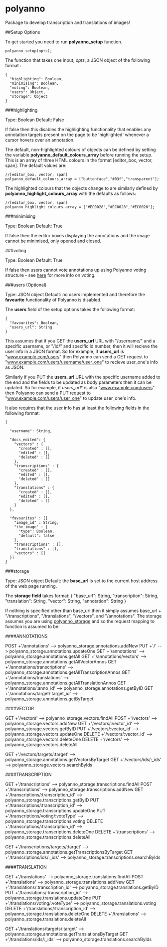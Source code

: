 # polyanno
Package to develop transcription and translations of images!

##Setup Options

To get started you need to run **polyanno_setup** function.
```
polyanno_setup(opts);
```

The function that takes one input, *opts*,  a JSON object of the following format :
```
{
  "highlighting": Boolean,
  "minimising": Boolean,
  "voting": Boolean,
  "users": Object,
  "storage": Object
}
```

###highlighting

Type: Boolean
Default: False

If false then this disables the highlighting functionality that enables any annotation targets present on the page to be 'highlighted' whenever a cursor hovers over an annotation.

The default, non-highlighted colours of objects can be defined by setting the variable **polyanno_default_colours_array** before running the setup. This is an array of three HTML colours in the format [editor_box, vector, span]. The default values are:
```
//[editor_box, vector, span]
polyanno_default_colours_array = ["buttonface","#03f","transparent"]; 
```

The highlighted colours that the objects change to are similarly defined by **polyanno_highlight_colours_array** with the defaults as follows:
```
//[editor_box, vector, span]
polyanno_highlight_colours_array = ["#EC0028","#EC0028","#EC0028"];
```

###minimising

Type: Boolean
Default: True

If false then the editor boxes displaying the annotations and the image cannot be minimised, only opened and closed.

###voting

Type: Boolean
Default: True

If false then users cannot vote annotations up using Polyanno voting structure - see [here](#) for more info on voting.

###users (Optional)

Type: JSON object
Default: no users implemented and therefore the **favourite** functionality of Polyanno is disabled.

The **users** field of the setup options takes the following format:

```
{
  "favourites": Boolean,
  "users_url": String
}
```

This assumes that if you GET the **users_url** URL with "/username/" and a specific username, or "/id/" and specific id number, then it will recieve the user info in a JSON format. 
So for example, if **users_url** is "www.example.com/users" then Polyanno can send a GET request to "www.example.com/users/username/user_one" to recieve user_one's info as JSON.

Similarly if you PUT the **users_url** URL with the specific username added to the end and the fields to be updated as body parameters then it can be updated. 
So for example, if *users_url** is also "www.example.com/users" then Polyanno can send a PUT request to "www.example.com/users/user_one" to update user_one's info.

It also requires that the user info has at least the following fields in the following format:
```
{

  "username": String,

  "docs_edited": {
    "vectors" : {
      "created" : [],
      "edited" : [],
      "deleted" : []
    },
    "transcriptions" : {
      "created" : [],
      "edited" : [],
      "deleted" : []
    },
    "translations" : {
      "created" : [],
      "edited" : [],
      "deleted" : []
    }
  },

  "favourites" : [{
    "image_id" : String,
    "the_image" : {
      "type": Boolean,
      "default": false
    },
    "transcriptions" : [],
    "translations" : [],
    "vectors" : []
  }]
}
```
###storage

Type: JSON object
Default: the **base_url** is set to the current host address of the web page running.

The **storage field** takes format:
{
  "base_url": String,
  "transcription": String,
  "translation": String,
  "vector": String,
  "annotation": String
}

If nothing is specified other than base_url then it simply assumes base_url + "/transcriptions", "/translations", "/vectors", and "/annotations".
The storage assumes you are using [polyanno_storage](https://github.com/BluePigeons/polyanno_storage) and so the request mapping to function is assumed to be:

####ANNOTATIONS

POST +'/annotations' --> polyanno_storage.annotations.addNew 
PUT +'/' --> polyanno_storage.annotations.updateOne 
GET +'/annotations' --> polyanno_storage.annotations.getAll
GET +'/annotations/vectors' --> polyanno_storage.annotations.getAllVectorAnnos
GET +'/annotations/transcriptions' --> polyanno_storage.annotations.getAllTranscriptionAnnos
GET +'/annotations/translations' --> polyanno_storage.annotations.getAllTranslationAnnos
GET +'/annotations/:anno_id' --> polyanno_storage.annotations.getByID
GET +'/annotations/target/:target_id' --> polyanno_storage.annotations.getByTarget

####VECTOR

GET +'/vectors' --> polyanno_storage.vectors.findAll
POST +'/vectors' --> polyanno_storage.vectors.addNew
GET +'/vectors/:vector_id' --> polyanno_storage.vectors.getByID
PUT +'/vectors/:vector_id' --> polyanno_storage.vectors.updateOne
DELETE +'/vectors/:vector_id' --> polyanno_storage.vectors.deleteOne
DELETE +'/vectors' --> polyanno_storage.vectors.deleteAll

GET +'/vectors/targets/:target' --> polyanno_storage.annotations.getVectorsByTarget
GET +'/vectors/ids/:_ids' --> polyanno_storage.vectors.searchByIds

####TRANSCRIPTION 

GET +'/transcriptions' --> polyanno_storage.transcriptions.findAll
POST +'/transcriptions' --> polyanno_storage.transcriptions.addNew
GET +'/transcriptions/:transcription_id' --> polyanno_storage.transcriptions.getByID
PUT +'/transcriptions/:transcription_id' --> polyanno_storage.transcriptions.updateOne
PUT +'/transcriptions/voting/:voteType' --> polyanno_storage.transcriptions.voting
DELETE +'/transcriptions/:transcription_id' --> polyanno_storage.transcriptions.deleteOne
DELETE +'/transcriptions' --> polyanno_storage.transcriptions.deleteAll

GET +'/transcriptions/targets/:target' --> polyanno_storage.annotations.getTranscriptionsByTarget
GET +'/transcriptions/ids/:_ids' --> polyanno_storage.transcriptions.searchByIds

####TRANSLATION 

GET +'/translations' --> polyanno_storage.translations.findAll
POST +'/translations' --> polyanno_storage.translations.addNew
GET +'/translations/:transcription_id' --> polyanno_storage.translations.getByID
PUT +'/translations/:transcription_id' --> polyanno_storage.translations.updateOne
PUT +'/translations/voting/:voteType' --> polyanno_storage.translations.voting
DELETE +'/translations/:transcription_id' --> polyanno_storage.translations.deleteOne
DELETE +'/translations' --> polyanno_storage.translations.deleteAll

GET +'/translations/targets/:target' --> polyanno_storage.annotations.getTranslationsByTarget
GET +'/translations/ids/:_ids' --> polyanno_storage.translations.searchByIds


